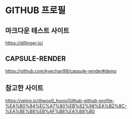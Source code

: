 # GITHUB 프로필 #

## 마크다운 테스트 사이트 ##
https://dillinger.io/

## CAPSULE-RENDER ##
https://github.com/kyechan99/capsule-render#demo

## 참고한 사이트 ##
https://velog.io/@woo0_hooo/Github-github-profile-%EA%B0%84%EC%A7%80%EB%82%98%EA%B2%8C-%EA%BE%B8%EB%AF%B8%EA%B8%B0
